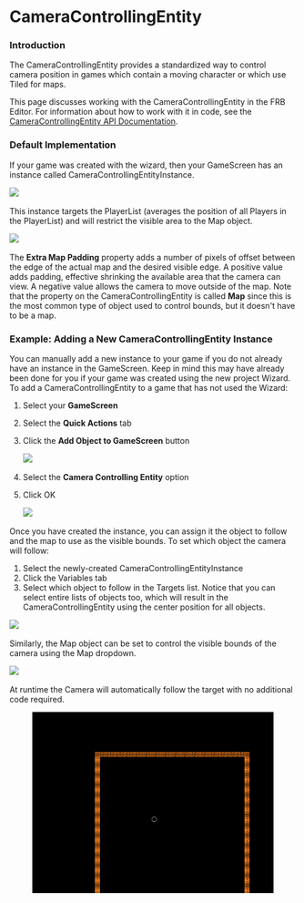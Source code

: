 # CameraControllingEntity

### Introduction

The CameraControllingEntity provides a standardized way to control camera position in games which contain a moving character or which use Tiled for maps.

This page discusses working with the CameraControllingEntity in the FRB Editor. For information about how to work with it in code, see the [CameraControllingEntity API Documentation](../../../api/flatredball/entities/cameracontrollingentity.md).

### Default Implementation

If your game was created with the wizard, then your GameScreen has an instance called CameraControllingEntityInstance.

![](../../../media/2022-02-img\_620bf5aba5c04.png)

This instance targets the PlayerList (averages the position of all Players in the PlayerList) and will restrict the visible area to the Map object.

![](../../../media/2022-02-img\_620bf5d1efe32.png)

The **Extra Map Padding** property adds a number of pixels of offset between the edge of the actual map and the desired visible edge. A positive value adds padding, effective shrinking the available area that the camera can view. A negative value allows the camera to move outside of the map. Note that the property on the CameraControllingEntity is called **Map** since this is the most common type of object used to control bounds, but it doesn't have to be a map.

### Example: Adding a New CameraControllingEntity Instance

You can manually add a new instance to your game if you do not already have an instance in the GameScreen. Keep in mind this may have already been done for you if your game was created using the new project Wizard. To add a CameraControllingEntity to a game that has not used the Wizard:

1. Select your **GameScreen**
2. Select the **Quick Actions** tab
3.  Click the **Add Object to GameScreen** button

    ![](../../../media/2021-07-img\_60f9bf043445f.png)
4. Select the **Camera Controlling Entity** option
5.  Click OK

    ![](../../../media/2021-07-img\_60f9bf39e861f.png)

Once you have created the instance, you can assign it the object to follow and the map to use as the visible bounds. To set which object the camera will follow:

1. Select the newly-created CameraControllingEntityInstance
2. Click the Variables tab
3. Select which object to follow in the Targets list. Notice that you can select entire lists of objects too, which will result in the CameraControllingEntity using the center position for all objects.

![](../../../media/2021-07-img\_60f9bfd410148.png)

Similarly, the Map object can be set to control the visible bounds of the camera using the Map dropdown.

![](../../../media/2021-07-img\_60f9c00a8b0c6.png)

At runtime the Camera will automatically follow the target with no additional code required.

<figure><img src="../../../media/2021-07-2021_July_22_130201.gif" alt=""><figcaption></figcaption></figure>
